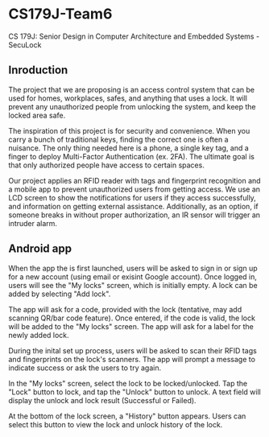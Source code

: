 CS179J-Team6
============

CS 179J: Senior Design in Computer Architecture and Embedded Systems - SecuLock

Inroduction
-----------

The project that we are proposing is an access control system that can be used for homes, workplaces, safes, and anything that uses a lock. It will prevent any unauthorized people from unlocking the system, and keep the locked area safe. 

The inspiration of this project is for security and convenience. When you carry a bunch of traditional keys, finding the correct one is often a nuisance. The only thing needed here is a phone, a single key tag, and a finger to deploy Multi-Factor Authentication (ex. 2FA). The ultimate goal is that only authorized people have access to certain spaces.

Our project applies an RFID reader with tags and fingerprint recognition and a mobile app to prevent unauthorized users from getting access. We use an LCD screen to show the notifications for users if they access successfully, and information on getting external assistance. Additionally, as an option, if someone breaks in without proper authorization, an IR sensor will trigger an intruder alarm.

Android app
-----------

When the app the is first launched, users will be asked to sign in or sign up for a new account (using email or exisint Google account). Once logged in, users will see the "My locks" screen, which is initially empty. A lock can be added by selecting "Add lock".

The app will ask for a code, provided with the lock (tentative, may add scanning QR/bar code feature). Once entered, if the code is valid, the lock will be added to the "My locks" screen. The app will ask for a label for the newly added lock.

During the inital set up process, users will be asked to scan their RFID tags and fingerprints on the lock's scanners. The app will prompt a message to indicate success or ask the users to try again.

In the "My locks" screen, select the lock to be locked/unlocked. Tap the "Lock" button to lock, and tap the "Unlock" button to unlock. A text field will display the unlock and lock result (Successful or Failed).

At the bottom of the lock screen, a "History" button appears. Users can select this button to view the lock and unlock history of the lock.
